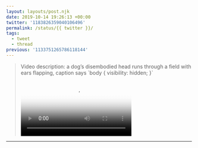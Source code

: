 ```yaml
---
layout: layouts/post.njk
date: 2019-10-14 19:26:13 +00:00
twitter: '1183826359040106496'
permalink: /status/{{ twitter }}/
tags: 
  - tweet
  - thread
previous: '1133751265786118144'
---
```


> <p class="sr-only">Video description: a dog’s disembodied head runs through a field with ears flapping, caption says `body { visibility: hidden; }`</p>
> 
> <video controls loop preload="metadata" poster="/img/EG3LxtnU4AEcDH8.jpg"><source src="/img/1183826359040106496-EG3LxtnU4AEcDH8.mp4">Your browser does not support the video tag.</video>

---

